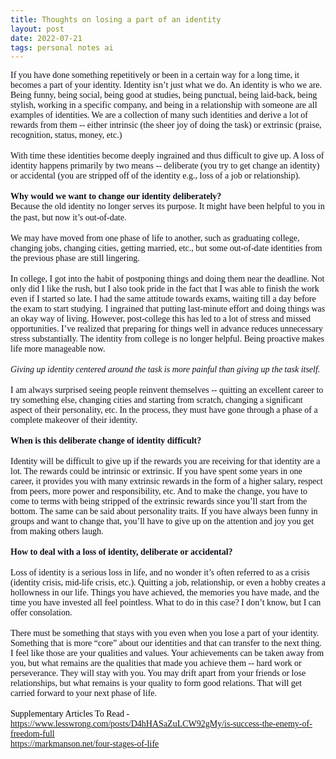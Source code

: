 ```yaml
---
title: Thoughts on losing a part of an identity
layout: post
date: 2022-07-21
tags: personal notes ai
---
```

<p style="margin-bottom: 32px" class="body"><span style="color: rgb(14, 16, 26); font-family: Calibri Regular; font-weight: 400">If you have done something repetitively or been in a certain way for a long time, it becomes a part of your identity. Identity isn’t just what we do. An identity is who we are. Being funny, being social, being good at studies, being punctual, being laid-back, being stylish, working in a specific company, and being in a relationship with someone are all examples of identities. We are a collection of many such identities and derive a lot of rewards from them -- either intrinsic (the sheer joy of doing the task) or extrinsic (praise, recognition, status, money, etc.)</span><br><br><span style="color: rgb(14, 16, 26); font-family: Calibri Regular; font-weight: 400">With time these identities become deeply ingrained and thus difficult to give up. A loss of identity happens primarily by two means -- deliberate (you try to get change an identity) or accidental (you are stripped off of the identity e.g., loss of a job or relationship).</span><br><br><span style="color: rgb(14, 16, 26); font-family: Calibri Regular; font-weight: 700"><strong>Why would we want to change our identity deliberately?</strong></span><br><span style="color: rgb(14, 16, 26); font-family: Calibri Regular; font-weight: 400">Because the old identity no longer serves its purpose. It might have been helpful to you in the past, but now it’s out-of-date.</span><span><br></span><br><span style="color: rgb(14, 16, 26); font-family: Calibri Regular; font-weight: 400">We may have moved from one phase of life to another, such as graduating college, changing jobs, changing cities, getting married, etc., but some out-of-date identities from the previous phase are still lingering.</span><br><br><span style="color: rgb(14, 16, 26); font-family: Calibri Regular; font-weight: 400">In college, I got into the habit of postponing things and doing them near the deadline. Not only did I like the rush, but I also took pride in the fact that I was able to finish the work even if I started so late. I had the same attitude towards exams, waiting till a day before the exam to start studying. I ingrained that putting last-minute effort and doing things was an okay way of living. However, post-college this has led to a lot of stress and missed opportunities. I’ve realized that preparing for things well in advance reduces unnecessary stress substantially. The identity from college is no longer helpful. Being proactive makes life more manageable now.</span><br><br><span style="color: rgb(14, 16, 26); font-family: Calibri Regular; font-weight: 400"><em>Giving up identity centered around the task is more painful than giving up the task itself.</em></span><br><br><span style="color: rgb(14, 16, 26); font-family: Calibri Regular; font-weight: 400">I am always surprised seeing people reinvent themselves -- quitting an excellent career to try something else, changing cities and starting from scratch, changing a significant aspect of their personality, etc. In the process, they must have gone through a phase of a complete makeover of their identity.</span><br><br><span style="color: rgb(14, 16, 26); font-family: Calibri Regular; font-weight: 700"><strong>When is this deliberate change of identity difficult?</strong></span><br><br><span style="color: rgb(14, 16, 26); font-family: Calibri Regular; font-weight: 400">Identity will be difficult to give up if the rewards you are receiving for that identity are a lot. The rewards could be intrinsic or extrinsic. If you have spent some years in one career, it provides you with many extrinsic rewards in the form of a higher salary, respect from peers, more power and responsibility, etc. And to make the change, you have to come to terms with being stripped of the extrinsic rewards since you’ll start from the bottom. The same can be said about personality traits. If you have always been funny in groups and want to change that, you’ll have to give up on the attention and joy you get from making others laugh.</span><br><br><span style="color: rgb(14, 16, 26); font-family: Calibri Regular; font-weight: 400"><strong>How to deal with a loss of identity, deliberate or accidental?</strong></span><br><br><span style="color: rgb(14, 16, 26); font-family: Calibri Regular; font-weight: 400">Loss of identity is a serious loss in life, and no wonder it’s often referred to as a crisis (identity crisis, mid-life crisis, etc.). Quitting a job, relationship, or even a hobby creates a hollowness in our life. Things you have achieved, the memories you have made, and the time you have invested all feel pointless. What to do in this case? I don’t know, but I can offer consolation.</span><br><br><span style="color: rgb(14, 16, 26); font-family: Calibri Regular; font-weight: 400">There must be something that stays with you even when you lose a part of your identity. Something that is more “core” about our identities and that can transfer to the next thing. I feel like those are your qualities and values. Your achievements can be taken away from you, but what remains are the qualities that made you achieve them -- hard work or perseverance. They will stay with you. You may drift apart from your friends or lose relationships, but what remains is your quality to form good relations. That will get carried forward to your next phase of life.</span><br><br><span style="color: rgb(0, 0, 0); font-family: Calibri Regular; font-weight: 400">Supplementary Articles To Read -</span><br><span style="color: rgb(17, 85, 204); font-family: Calibri Regular; font-weight: 400"><u><a target="_blank" href="https://www.lesswrong.com/posts/D4hHASaZuLCW92gMy/is-success-the-enemy-of-freedom-full">https://www.lesswrong.com/posts/D4hHASaZuLCW92gMy/is-success-the-enemy-of-freedom-full</a></u></span><br><span style="color: rgb(17, 85, 204); font-family: Calibri Regular; font-weight: 400"><u><a target="_blank" href="https://markmanson.net/four-stages-of-life">https://markmanson.net/four-stages-of-life</a></u></span></p>